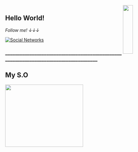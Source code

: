 <a href="https://gifer.com/en/Dtf">
  <img align="right" src="https://bestanimations.com/media/dancers/694962750funny-dance-dancing-animated-gif-image-26.gif" width=25% height=20% />
</a>

## Hello World! 

<i display="inline-block">Follow me! ↓↓↓</i>

[![Social Networks](https://img.shields.io/badge/Social-Networks-green)](https://linktr.ee/jaulin) 

<h3 display="inline-block">______________________________________________________________________________________</h3>
<h2>My S.O</h2>

<img width="250" height="200" src="https://miro.medium.com/max/1000/1*czOkwMWpqvRmgp1Jmz2H3g.jpeg"></img>

